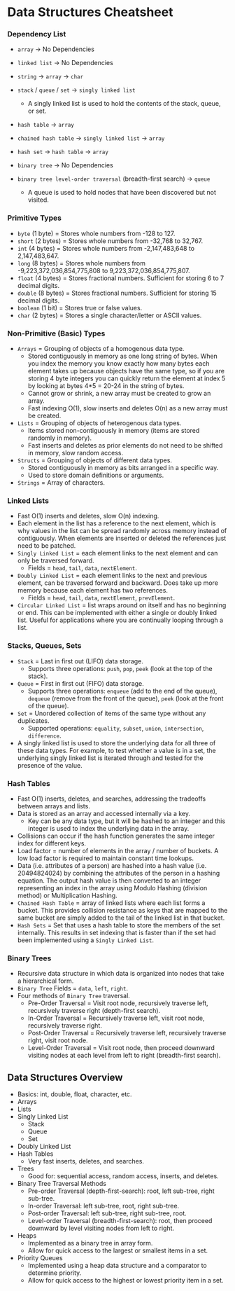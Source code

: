 
# Data Structures Cheatsheet

### Dependency List
* `array` -> No Dependencies
* `linked list` -> No Dependencies
* `string` -> `array` -> `char`
* `stack` / `queue` / `set` -> `singly linked list`
    - A singly linked list is used to hold the contents of the stack, queue, or set.

* `hash table` -> `array`
* `chained hash table` -> `singly linked list` -> `array`
* `hash set` -> `hash table` -> `array`

* `binary tree` -> No Dependencies
* `binary tree level-order traversal` (breadth-first search) -> `queue`
    - A queue is used to hold nodes that have been discovered but not visited.


### Primitive Types
* `byte` (1 byte) = Stores whole numbers from -128 to 127.
* `short` (2 bytes) = Stores whole numbers from -32,768 to 32,767.
* `int` (4 bytes) = Stores whole numbers from -2,147,483,648 to 2,147,483,647.
* `long` (8 bytes) = Stores whole numbers from -9,223,372,036,854,775,808 to 9,223,372,036,854,775,807.
* `float` (4 bytes) = Stores fractional numbers. Sufficient for storing 6 to 7 decimal digits.
* `double` (8 bytes) = Stores fractional numbers. Sufficient for storing 15 decimal digits.
* `boolean` (1 bit) = Stores true or false values.
* `char` (2 bytes) = Stores a single character/letter or ASCII values.

### Non-Primitive (Basic) Types
* `Arrays` = Grouping of objects of a homogenous data type.
    - Stored contiguously in memory as one long string of bytes. When you index the memory you know exactly how many bytes each element takes up because objects have the same type, so if you are storing 4 byte integers you can quickly return the element at index 5 by looking at bytes 4*5 = 20-24 in the string of bytes.
    - Cannot grow or shrink, a new array must be created to grow an array.
    - Fast indexing O(1), slow inserts and deletes O(n) as a new array must be created.
* `Lists` = Grouping of objects of heterogenous data types.
    - Items stored non-contiguously in memory (items are stored randomly in memory).
    - Fast inserts and deletes as prior elements do not need to be shifted in memory, slow random access.
* `Structs` = Grouping of objects of different data types.
    - Stored contiguously in memory as bits arranged in a specific way.
    - Used to store domain definitions or arguments.
* `Strings` = Array of characters.

### Linked Lists
* Fast O(1) inserts and deletes, slow O(n) indexing.
* Each element in the list has a reference to the next element, which is why values in the list can be spread randomly across memory instead of contiguously. When elements are inserted or deleted the references just need to be patched.
* `Singly Linked List` = each element links to the next element and can only be
traversed forward.
    - Fields = `head`, `tail`, `data`, `nextElement`.
* `Doubly Linked List` = each element links to the next and previous element, can
be traversed forward and backward. Does take up more memory because each element
has two references.
    - Fields = `head`, `tail`, `data`, `nextElement`, `prevElement`.
* `Circular Linked List` =  list wraps around on itself and has no beginning or end.
This can be implemented with either a single or doubly linked list. Useful for 
applications where you are continually looping through a list.

###  Stacks, Queues, Sets
* `Stack` = Last in first out (LIFO) data storage.
    - Supports three operations: `push`, `pop`, `peek` (look at the top of the stack).
* `Queue` = First in first out (FIFO) data storage.
    - Supports three operations: `enqueue` (add to the end of the queue), `dequeue` (remove from the front of the queue), `peek` (look at the front of the queue).
* `Set` = Unordered collection of items of the same type without any duplicates.
    - Supported operations: `equality`, `subset`, `union`, `intersection`, `difference`.
* A singly linked list is used to store the underlying data for all three of these data types. For example, to test whether a value is in a set, the underlying singly linked list is iterated through and tested for the presence of the value.

### Hash Tables
* Fast O(1) inserts, deletes, and searches, addressing the tradeoffs between arrays and lists.
* Data is stored as an array and accessed internally via a key.
    - Key can be any data type, but it will be hashed to an integer and this integer is used to index the underlying data in the array.
* Collisions can occur if the hash function generates the same integer index for different keys.
* Load factor = number of elements in the array / number of buckets. A low load factor is required to maintain constant time lookups.
* Data (i.e. attributes of a person) are hashed into a hash value (i.e. 20494824024) by combining the attributes of the person in a hashing equation. The output hash value is then converted to an integer representing an index in the array using Modulo Hashing (division method) or Multiplication Hashing.
* `Chained Hash Table` = array of linked lists where each list forms a bucket. This provides collision resistance as keys that are mapped to the same bucket are simply added to the tail of the linked list in that bucket.
* `Hash Sets` = Set that uses a hash table to store the members of the set internally. This results in set indexing that is faster than if the set had been implemented using a `Singly Linked List`.

### Binary Trees
* Recursive data structure in which data is organized into nodes that take a hierarchical form.
* `Binary Tree` Fields = `data`, `left`, `right`.
* Four methods of `Binary Tree` traversal.
    - Pre-Order Traversal = Visit root node, recursively traverse left, recursively traverse right (depth-first search).
    - In-Order Traversal = Recursively traverse left, visit root node, recursively traverse right.
    - Post-Order Traversal = Recursively traverse left, recursively traverse right, visit root node.
    - Level-Order Traversal = Visit root node, then proceed downward visiting nodes at each level from left to right (breadth-first search).












## Data Structures Overview
- Basics: int, double, float, character, etc.
- Arrays
- Lists
- Singly Linked List
    - Stack
    - Queue
    - Set
- Doubly Linked List
- Hash Tables
    - Very fast inserts, deletes, and searches.
- Trees
    - Good for: sequential access, random access, inserts, and deletes.
- Binary Tree Traversal Methods
    - Pre-order Traversal (depth-first-search): root, left sub-tree, right sub-tree.
    - In-order Traversal: left sub-tree, root, right sub-tree.
    - Post-order Traversal: left sub-tree, right sub-tree, root.
    - Level-order Traversal (breadth-first-search): root, then proceed downward by level visiting nodes from left to right.
- Heaps
    - Implemented as a binary tree in array form.
    - Allow for quick access to the largest or smallest items in a set.
- Priority Queues
    - Implemented using a heap data structure and a comparator to determine priority.
    - Allow for quick access to the highest or lowest priority item in a set.




